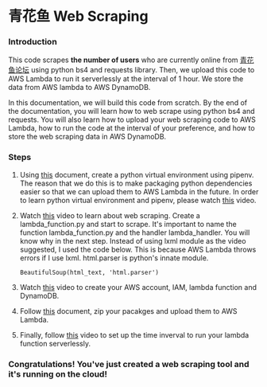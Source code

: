 # 青花鱼 Web Scraping 
### Introduction
This code scrapes **the number of users** who are currently online from [青花鱼论坛](https://allcp.net/) using python bs4 and requests library. Then, we upload this code to AWS Lambda to run it serverlessly at the interval of 1 hour. We store the data from AWS lambda to AWS DynamoDB. 


In this documentation, we will build this code from scratch. By the end of the documentation, you will learn how to web scrape using python bs4 and requests. You will also learn how to upload your web scraping code to AWS Lambda, how to run the code at the interval of your preference, and how to store the web scraping data in AWS DynamoDB. 

### Steps
1. Using [this](https://dev.to/aissalaribi/how-to-use-beautiful-soup-in-aws-lambda-for-web-scrapping-1gh8) document, create a python virtual environment using pipenv. The reason that we do this is to make packaging python dependencies easier so that we can upload them to AWS Lambda in the future. In order to learn python virtual environment and pipenv, please watch [this](https://youtu.be/zDYL22QNiWk?list=PL_GcZFQb3yYjwt-rg7mHob-9ujdsN6B6R) video. 
2. Watch [this](https://youtu.be/XVv6mJpFOb0?list=PL_GcZFQb3yYjwt-rg7mHob-9ujdsN6B6R) video to learn about web scraping. Create a lambda_function.py and start to scrape. It's important to name the function lambda_function.py and the handler lambda_handler. You will know why in the next step. Instead of using lxml module as the video suggested, I used the code below. This is because AWS Lambda throws errors if I use lxml. html.parser is python's innate module.  
    ```
    BeautifulSoup(html_text, 'html.parser')
    ```
3. Watch [this](https://youtu.be/ijyeE-pXFk0?list=PL_GcZFQb3yYjwt-rg7mHob-9ujdsN6B6R) video to create your AWS account, IAM, lambda function and DynamoDB.

4. Follow [this](https://dev.to/aissalaribi/how-to-use-beautiful-soup-in-aws-lambda-for-web-scrapping-1gh8) document, zip your pacakges and upload them to AWS Lambda. 

5. Finally, follow [this](https://youtu.be/-8L4OxotXlE?list=PLD_RqipW0-9s-u1HXTglYV8Aam-5P3XLi) video to set up the time inverval to run your lambda function serverlessly. 

### Congratulations! You've just created a web scraping tool and it's running on the cloud!
